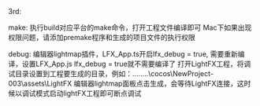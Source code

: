 3rd:
	
	
make: 
	执行build对应平台的make命令，打开工程文件编译即可
	Mac下如果出现权限问题，请添加premake程序和生成的项目文件的执行权限
	
debug:
	编辑器lightmap插件，LFX_App.ts开启lfx_debug = true, 需要重新编译，设置LFX_App.js lfx_debug = true就不需要编译了
	打开LightFX工程，将调试目录设置到工程要生成的目录，例如：..\..\..\..\cocos\NewProject-003\assets\LightFX
	编辑器lightmap面板点击生成，会等待LightFX连接，这时候以调试模式启动lightFX工程即可断点调试
